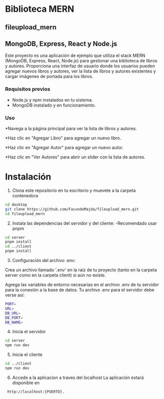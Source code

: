 # Biblioteca MERN

## fileupload_mern

## MongoDB, Express, React y Node.js

Este proyecto es una aplicación de ejemplo que utiliza el stack MERN (MongoDB, Express, React, Node.js) para gestionar una biblioteca de libros y autores. Proporciona una interfaz de usuario donde los usuarios pueden agregar nuevos libros y autores, ver la lista de libros y autores existentes y cargar imágenes de portada para los libros.

### Requisitos previos

- Node.js y npm instalados en tu sistema.
- MongoDB instalado y en funcionamiento.

### Uso

\*Navega a la página principal para ver la lista de libros y autores.

\*Haz clic en "Agregar Libro" para agregar un nuevo libro.

\*Haz clic en "Agregar Autor" para agregar un nuevo autor.

\*Haz clic en "Ver Autores" para abrir un slider con la lista de autores.

# Instalación

1. Clona este repositorio en tu escritorio y muevete a la carpeta contenedora

```bash
cd desktop
git clone https://github.com/FacundoMajda/fileupload_mern.git
cd fileupload_mern
```

2. Instala las dependencias del servidor y del cliente:
   -Recomendado usar pnpm

```bash
cd server
pnpm install
cd ../client
pnpm install
```

3. Configuración del archivo .env:

Crea un archivo llamado '.env' en la raíz de tu proyecto (tanto en la carpeta server como en la carpeta client) si aún no existe.

Agrega las variables de entorno necesarias en el archivo .env de tu servidor para la conexión a la base de datos. Tu archivo .env para el servidor debe verse así:

```bash
PORT=
URL=
DB_URL=
DB_PORT=
DB_NAME=
```

4. Inicia el servidor

```bash
cd server
npm run dev
```

5. Inicia el cliente

```bash
cd ../client
npm run dev
```

6. Accede a la aplicacion a traves del localhost
   La aplicación estará disponible en

```bash
 http://localhost:{PUERTO}.
```
